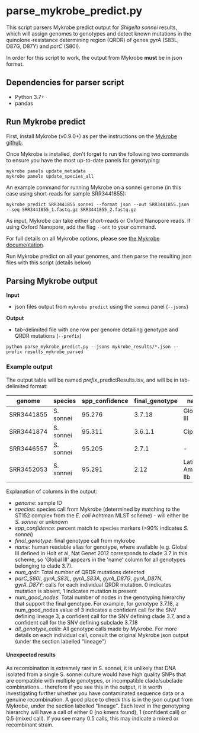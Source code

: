 # parse_mykrobe_predict.py

This script parsers Mykrobe predict output for *Shigella sonnei* results, which will assign genomes to genotypes and detect known mutations in the quinolone-resistance determining region (QRDR) of genes *gyrA* (S83L, D87G, D87Y) and *parC* (S80I).

In order for this script to work, the output from Mykrobe **must** be in json format.

## Dependencies for parser script
* Python 3.7+
* pandas

## Run Mykrobe predict
First, install Mykrobe (v0.9.0+) as per the instructions on the [Mykrobe github](https://github.com/Mykrobe-tools/mykrobe).

Once Mykrobe is installed, don't forget to run the following two commands to ensure you have the most up-to-date panels for genotyping:
```
mykrobe panels update_metadata
mykrobe panels update_species_all
```

An example command for running Mykrobe on a sonnei genome (in this case using short-reads for sample SRR3441855):
```
mykrobe predict SRR3441855 sonnei --format json --out SRR3441855.json --seq SRR3441855_1.fastq.gz SRR3441855_2.fastq.gz
```

As input, Mykrobe can take either short-reads or Oxford Nanopore reads. If using Oxford Nanopore, add the flag `--ont` to your command.

For full details on all Mykrobe options, please see [the Mykrobe documentation](https://github.com/Mykrobe-tools/mykrobe).

Run Mykrobe predict on all your genomes, and then parse the resulting json files with this script (details below)

## Parsing Mykrobe output

**Input**
* json files output from `mykrobe predict` using the `sonnei` panel (`--jsons`)

**Output**
* tab-delimited file with one row per genome detailing genotype and QRDR mutations (`--prefix`)

```
python parse_mykrobe_predict.py --jsons mykrobe_results/*.json --prefix results_mykrobe_parsed
```

### Example output
The output table will be named *prefix*_predictResults.tsv, and will be in tab-delimited format:

| genome     | species   | spp_confidence | final_genotype | name              | num_qrdr | parC_S80I | gyrA_S83L | gyrA_S83A | gyrA_D87G | gyrA_D87N | gyrA_D87Y | num_good_nodes | all_genotype_calls           |
|------------|-----------|----------------|----------------|-------------------|----------|-----------|-----------|-----------|-----------|-----------|-----------|----------------|------------------------------|
| SRR3441855 | S. sonnei | 95.276         | 3.7.18         | Global III        | 0        | 0         | 0         | 0         | 0         | 0         | 0         | 3              | lineage3.7.18                |
| SRR3441874 | S. sonnei | 95.311         | 3.6.1.1        | CipR              | 3        | 1         | 1         | 0         | 1         | 0         | 0         | 4              | lineage3.7.20;lineage3.6.1.1 |
| SRR3446557 | S. sonnei | 95.205         | 2.7.1          | -                 | 1        | 0         | 1         | 0         | 0         | 0         | 0         | 3              | lineage2.7.1                 |
| SRR3452053 | S. sonnei | 95.291         | 2.12           | Latin America IIb | 0        | 0         | 0         | 0         | 0         | 0         | 0         | 2              | lineage2.12                  |

Explanation of columns in the output:
* _genome_: sample ID
* _species_: species call from Mykrobe (determined by matching to the ST152 complex from the _E. coli_ Achtman MLST scheme) - will either be _S. sonnei_ or unknown
* _spp_confidence_: percent match to species markers (>90% indicates _S. sonnei_)
* _final_genotype_: final genotype call from mykrobe
* _name_: human readable alias for genotype, where available (e.g. Global III defined in Holt et al, Nat Genet 2012 corresponds to clade 3.7 in this scheme, so 'Global III' appears in the 'name' column for all genotypes belonging to clade 3.7).
* _num_qrdr_: Total number of QRDR mutations detected
* _parC_S80I_, _gyrA_S83L_, _gyrA_S83A_, _gyrA_D87G_, _gyrA_D87N_, _gyrA_D87Y_: calls for each individual QRDR mutation. 0 indicates mutation is absent, 1 indicates mutation is present
* _num_good_nodes_: Total number of nodes in the genotyping hierarchy that support the final genotype. For example, for genotype 3.7.18, a num_good_nodes value of 3 indicates a confident call for the SNV defining lineage 3, a confident call for the SNV defining clade 3.7, and a confident call for the SNV defining subclade 3.7.18
* _all_genotype_calls_: All genotype calls made by Mykrobe. For more details on each individual call, consult the original Mykrobe json output (under the section labelled "lineage")

#### Unexpected results
As recombination is extremely rare in S. sonnei, it is unlikely that DNA isolated from a single S. sonnei culture would have high quality SNPs that are compatible with multiple genotypes, or incompatible clade/subclade combinations... therefore if you see this in the output, it is worth investigating further whether you have contaminated sequence data or a genuine recombination. A good place to check this is in the json output from Mykrobe, under the section labelled "lineage". Each level in the genotyping hierarchy will have a call of either 0 (no kmers found), 1 (confident call) or 0.5 (mixed call). If you see many 0.5 calls, this may indicate a mixed or recombinant strain.
